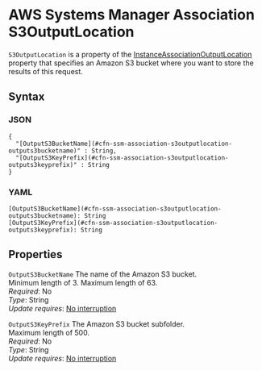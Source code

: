 # AWS Systems Manager Association S3OutputLocation<a name="aws-properties-ssm-association-s3outputlocation"></a>

`S3OutputLocation` is a property of the [InstanceAssociationOutputLocation](aws-properties-ssm-association-instanceassociationoutputlocation.md) property that specifies an Amazon S3 bucket where you want to store the results of this request\.

## Syntax<a name="w4ab1c21c10d207c13c18b5"></a>

### JSON<a name="aws-properties-ssm-association-s3outputlocation-syntax.json"></a>

```
{
  "[OutputS3BucketName](#cfn-ssm-association-s3outputlocation-outputs3bucketname)" : String,
  "[OutputS3KeyPrefix](#cfn-ssm-association-s3outputlocation-outputs3keyprefix)" : String
}
```

### YAML<a name="aws-properties-ssm-association-s3outputlocation-syntax.yaml"></a>

```
[OutputS3BucketName](#cfn-ssm-association-s3outputlocation-outputs3bucketname): String
[OutputS3KeyPrefix](#cfn-ssm-association-s3outputlocation-outputs3keyprefix): String
```

## Properties<a name="w4ab1c21c10d207c13c18b7"></a>

`OutputS3BucketName`  <a name="cfn-ssm-association-s3outputlocation-outputs3bucketname"></a>
The name of the Amazon S3 bucket\.  
Minimum length of 3\. Maximum length of 63\.  
*Required*: No  
*Type*: String  
*Update requires*: [No interruption](using-cfn-updating-stacks-update-behaviors.md#update-no-interrupt)

`OutputS3KeyPrefix`  <a name="cfn-ssm-association-s3outputlocation-outputs3keyprefix"></a>
The Amazon S3 bucket subfolder\.  
Maximum length of 500\.  
*Required*: No  
*Type*: String  
*Update requires*: [No interruption](using-cfn-updating-stacks-update-behaviors.md#update-no-interrupt)